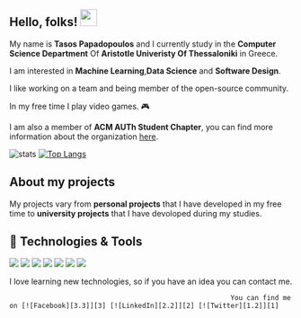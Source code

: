 ## Hello, folks! <img src="https://raw.githubusercontent.com/MartinHeinz/MartinHeinz/master/wave.gif" width="30px">

My name is **Tasos Papadopoulos** and I currently study in the **Computer Science Department** Of **Aristotle Univeristy Of Thessaloniki** in Greece.

I am interested in **Machine Learning**,**Data Science** and **Software Design**.

I like working on a team and being member of the open-source community.

In my free time I play video games. 🎮  

I am also a member of **ACM AUTh Student Chapter**, you can find more information about the organization [here](http://acm.web.auth.gr/).

![stats](https://github-readme-stats.vercel.app/api?username=TasosOperatingInBinary&count_private=true&show_icons=true&include_all_commits=true) [![Top Langs](https://github-readme-stats.vercel.app/api/top-langs/?username=TasosOperatingInBinary&layout=compact&hide_title=true)](https://github.com/anuraghazra/github-readme-stats)

## About my projects

My projects vary from **personal projects** that I have developed in my free time to **university projects** that I have devoloped during my studies.

## 🔧 Technologies & Tools
![](https://img.shields.io/badge/OS-Widndows-informational?style=flat-square&logo=Windows&logoColor=white&color=informational)
![](https://img.shields.io/badge/IDE-Intellij_IDEA-informational?style=flat-square&logo=intellij-idea&logoColor=white&color=informational)
![](https://img.shields.io/badge/Editor-Visual_Studio_Code-informational?style=flat-square&logo=visual-studio-code&logoColor=white&color=blue) 
![](https://img.shields.io/badge/Code-C-informational?style=flat-square&logo=c&logoColor=white&color=informational) ![](https://img.shields.io/badge/Code-C++-informational?style=flat-square&logo=c%2B%2B&logoColor=white&color=informational) ![](https://img.shields.io/badge/Code-Python-informational?style=flat-square&logo=Python&logoColor=white&color=informational) ![](https://img.shields.io/badge/VCS-Git-informational?style=flat-square&logo=Git&logoColor=white&color=informational)

I love learning new technologies, so if you have an idea you can contact me. 

                                                           You can find me on [![Facebook][3.3]][3] [![LinkedIn][2.2]][2] [![Twitter][1.2]][1]


<!-- Images -->
[1.2]: http://i.imgur.com/wWzX9uB.png
[2.2]: https://raw.githubusercontent.com/MartinHeinz/MartinHeinz/master/linkedin-3-16.png
[3.3]: http://i.imgur.com/fep1WsG.png

<!-- Social Network Links -->
[1]: https://twitter.com/TasosPa94886287
[2]: https://www.linkedin.com/in/tasos-papadopoulos/
[3]: https://www.facebook.com/tasos.papadop7/